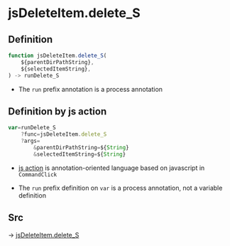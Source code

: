 # jsDeleteItem.delete_S

## Definition

```js.js
function jsDeleteItem.delete_S(
	${parentDirPathString},
	${selectedItemString},
) -> runDelete_S
```

- The `run` prefix annotation is a process annotation
## Definition by js action

```js.js
var=runDelete_S
	?func=jsDeleteItem.delete_S
	?args=
		&parentDirPathString=${String}
		&selectedItemString=${String}
```

- [js action](#) is annotation-oriented language based on javascript in `CommandClick`

- The `run` prefix definition on `var` is a process annotation, not a variable definition

## Src

-> [jsDeleteItem.delete_S](https://github.com/puutaro/CommandClick/blob/master/app/src/main/java/com/puutaro/commandclick/fragment_lib/terminal_fragment/js_interface/list_index/JsDeleteItem.kt#L29)


